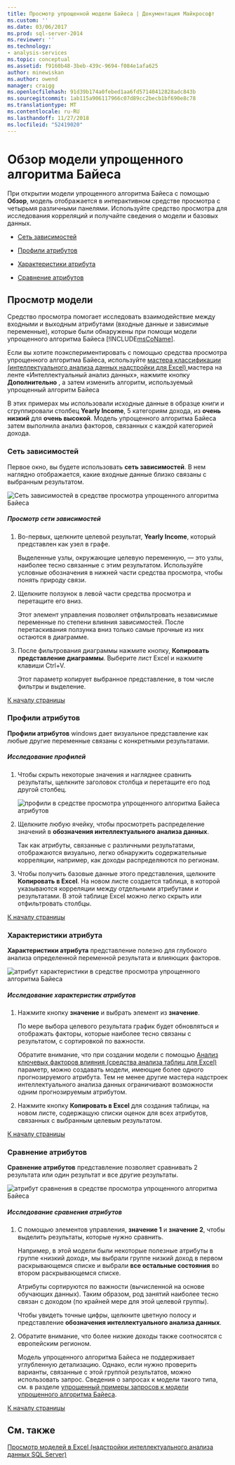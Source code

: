 ```yaml
---
title: Просмотр упрощенной модели Байеса | Документация Майкрософт
ms.custom: ''
ms.date: 03/06/2017
ms.prod: sql-server-2014
ms.reviewer: ''
ms.technology:
- analysis-services
ms.topic: conceptual
ms.assetid: f9160b48-3beb-439c-9694-f084e1afa625
author: minewiskan
ms.author: owend
manager: craigg
ms.openlocfilehash: 91d39b174a0febed1aa6fd57140412828adc843b
ms.sourcegitcommit: 1ab115a906117966c07d89cc2becb1bf690e8c78
ms.translationtype: MT
ms.contentlocale: ru-RU
ms.lasthandoff: 11/27/2018
ms.locfileid: "52419020"
---
```

# <a name="browsing-a-naive-bayes-model"></a>Обзор модели упрощенного алгоритма Байеса
  При открытии модели упрощенного алгоритма Байеса с помощью **Обзор**, модель отображается в интерактивном средстве просмотра с четырьмя различными панелями. Используйте средство просмотра для исследования корреляций и получайте сведения о модели и базовых данных.  
  
-   [Сеть зависимостей](#bkmk_DepNet)  
  
-   [Профили атрибутов](#bkmk_AttProf)  
  
-   [Характеристики атрибута](#bkmk_AttChar)  
  
-   [Сравнение атрибутов](#bkmk_AttDisc)  
  
##  <a name="BKMK_Tabs"></a> Просмотр модели  
 Средство просмотра помогает исследовать взаимодействие между входными и выходным атрибутами (входные данные и зависимые переменные), которые были обнаружены при помощи модели упрощенного алгоритма Байеса [!INCLUDE[msCoName](../includes/msconame-md.md)].  
  
 Если вы хотите поэкспериментировать с помощью средства просмотра упрощенного алгоритма Байеса, используйте [мастера классификации &#40;интеллектуального анализа данных надстройки для Excel&#41; ](classify-wizard-data-mining-add-ins-for-excel.md) мастера на ленте «Интеллектуальный анализ данных», нажмите кнопку **Дополнительно** , а затем изменить алгоритм, используемый упрощенный алгоритм Байеса  
  
 В этих примерах мы использовали исходные данные в образце книги и сгруппировали столбец **Yearly Income**, 5 категориям дохода, из **очень низкий** для **очень высокой**. Модель упрощенного алгоритма Байеса затем выполнила анализ факторов, связанных с каждой категорией дохода.  
  
###  <a name="bkmk_DepNet"></a> Сеть зависимостей  
 Первое окно, вы будете использовать **сеть зависимостей**. В нем наглядно отображается, какие входные данные близко связаны с выбранным результатом.  
  
 ![Сеть зависимостей в средстве просмотра упрощенного алгоритма Байеса](media/dm13-nb.gif "сеть зависимостей в средстве просмотра упрощенного алгоритма Байеса")  
  
##### <a name="explore-the-dependency-network"></a>Просмотр сети зависимостей  
  
1.  Во-первых, щелкните целевой результат, **Yearly Income**, который представлен как узел в графе.  
  
     Выделенные узлы, окружающие целевую переменную, — это узлы, наиболее тесно связанные с этим результатом. Используйте условные обозначения в нижней части средства просмотра, чтобы понять природу связи.  
  
2.  Щелкните ползунок в левой части средства просмотра и перетащите его вниз.  
  
     Этот элемент управления позволяет отфильтровать независимые переменные по степени влияния зависимостей. После перетаскивания ползунка вниз только самые прочные из них остаются в диаграмме.  
  
3.  После фильтрования диаграммы нажмите кнопку, **Копировать представление диаграммы**. Выберите лист Excel и нажмите клавиши Ctrl+V.  
  
     Этот параметр копирует выбранное представление, в том числе фильтры и выделение.  
  
 [К началу страницы](#BKMK_Tabs)  
  
###  <a name="bkmk_AttProf"></a> Профили атрибутов  
 **Профили атрибутов** windows дает визуальное представление как любые другие переменные связаны с конкретными результатами.  
  
##### <a name="explore-the-profiles"></a>Исследование профилей  
  
1.  Чтобы скрыть некоторые значения и нагляднее сравнить результаты, щелкните заголовок столбца и перетащите его под другой столбец.  
  
     ![профили в средстве просмотра упрощенного алгоритма Байеса атрибутов](media/dm13-nb-attprof.gif "атрибут профилей в средстве просмотра упрощенного алгоритма Байеса")  
  
2.  Щелкните любую ячейку, чтобы просмотреть распределение значений в **обозначения интеллектуального анализа данных**.  
  
     Так как атрибуты, связанные с различными результатами, отображаются визуально, легко обнаружить содержательные корреляции, например, как доходы распределяются по регионам.  
  
3.  Чтобы получить базовые данные этого представления, щелкните **Копировать в Excel**. На новом листе создается таблица, в которой указываются корреляции между отдельными атрибутами и результатами. В этой таблице Excel можно легко скрыть или отфильтровать столбцы.  
  
 [К началу страницы](#BKMK_Tabs)  
  
###  <a name="bkmk_AttChar"></a> Характеристики атрибута  
 **Характеристики атрибута** представление полезно для глубокого анализа определенной переменной результата и влияющих факторов.  
  
 ![атрибут характеристики в средстве просмотра упрощенного алгоритма Байеса](media/dm13-nb-viewer.gif "атрибут характеристики в средстве просмотра упрощенного алгоритма Байеса")  
  
##### <a name="explore-the-attribute-characteristics"></a>Исследование характеристик атрибутов  
  
1.  Нажмите кнопку **значение** и выбрать элемент из **значение**.  
  
     По мере выбора целевого результата график будет обновляться и отображать факторы, которые наиболее тесно связаны с результатом, с сортировкой по важности.  
  
     Обратите внимание, что при создании модели с помощью [Анализ ключевых факторов влияния &#40;средства анализа таблиц для Excel&#41; ](analyze-key-influencers-table-analysis-tools-for-excel.md) параметр, можно создавать модели, имеющие более одного прогнозируемого атрибута. Тем не менее другие мастера надстроек интеллектуального анализа данных ограничивают возможности одним прогнозируемым атрибутом.  
  
2.  Нажмите кнопку **Копировать в Excel** для создания таблицы, на новом листе, содержащую списки оценок для всех атрибутов, связанных с выбранным целевым результатом.  
  
 [К началу страницы](#BKMK_Tabs)  
  
###  <a name="bkmk_AttDisc"></a> Сравнение атрибутов  
 **Сравнение атрибутов** представление позволяет сравнивать 2 результата или один результат и все другие результаты.  
  
 ![атрибут сравнения в средстве просмотра упрощенного алгоритма Байеса](media/dm13-nb-attdisc.gif "атрибут сравнения в средстве просмотра упрощенного алгоритма Байеса")  
  
##### <a name="explore-attribute-discrimination"></a>Исследование сравнения атрибутов  
  
1.  С помощью элементов управления, **значение 1** и **значение 2**, чтобы выделить результаты, которые нужно сравнить.  
  
     Например, в этой модели были некоторые полезные атрибуты в группе «низкий доход», мы выбрали группе низкий доход в первом раскрывающемся списке и выбрали **все остальные состояния** во втором раскрывающемся списке.  
  
     Атрибуты сортируются по важности (вычисленной на основе обучающих данных). Таким образом, род занятий наиболее тесно связан с доходом (по крайней мере для этой целевой группы).  
  
     Чтобы увидеть точные цифры, щелкните цветную полосу и представление **обозначения интеллектуального анализа данных**.  
  
2.  Обратите внимание, что более низкие доходы также соотносятся с европейским регионом.  
  
     Модель упрощенного алгоритма Байеса не поддерживает углубленную детализацию. Однако, если нужно проверить варианты, связанные с этой группой результатов, можно использовать запрос. Сведения о запросах к модели такого типа, см. в разделе [упрощенный примеры запросов к модели упрощенного алгоритма Байеса](data-mining/naive-bayes-model-query-examples.md).  
  
 [К началу страницы](#BKMK_Tabs)  
  
## <a name="see-also"></a>См. также  
 [Просмотр моделей в Excel &#40;надстройки интеллектуального анализа данных SQL Server&#41;](browsing-models-in-excel-sql-server-data-mining-add-ins.md)  
  
  
